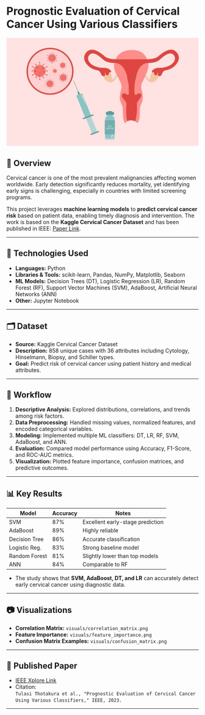 # Prognostic Evaluation of Cervical Cancer Using Various Classifiers

<p align="center">
  <img src="./visuals/banner.jpg" alt="Cervical Cancer ML" width="600"/>
</p>

## 📄 Overview
Cervical cancer is one of the most prevalent malignancies affecting women worldwide. Early detection significantly reduces mortality, yet identifying early signs is challenging, especially in countries with limited screening programs.  

This project leverages **machine learning models** to **predict cervical cancer risk** based on patient data, enabling timely diagnosis and intervention. The work is based on the **Kaggle Cervical Cancer Dataset** and has been published in IEEE: [Paper Link](https://ieeexplore.ieee.org/document/10058662).

---

## 🧰 Technologies Used
- **Languages:** Python  
- **Libraries & Tools:** scikit-learn, Pandas, NumPy, Matplotlib, Seaborn  
- **ML Models:** Decision Trees (DT), Logistic Regression (LR), Random Forest (RF), Support Vector Machines (SVM), AdaBoost, Artificial Neural Networks (ANN)  
- **Other:** Jupyter Notebook

---

## 🗂️ Dataset
- **Source:** Kaggle Cervical Cancer Dataset  
- **Description:** 858 unique cases with 36 attributes including Cytology, Hinselmann, Biopsy, and Schiller types.  
- **Goal:** Predict risk of cervical cancer using patient history and medical attributes.  

---

## 🚀 Workflow
1. **Descriptive Analysis:** Explored distributions, correlations, and trends among risk factors.  
2. **Data Preprocessing:** Handled missing values, normalized features, and encoded categorical variables.  
3. **Modeling:** Implemented multiple ML classifiers: DT, LR, RF, SVM, AdaBoost, and ANN.  
4. **Evaluation:** Compared model performance using Accuracy, F1-Score, and ROC-AUC metrics.  
5. **Visualization:** Plotted feature importance, confusion matrices, and predictive outcomes.  

---

## 📊 Key Results
| Model           | Accuracy | Notes |
|-----------------|---------|-------|
| SVM             | 87%    | Excellent early-stage prediction |
| AdaBoost        | 89%    | Highly reliable |
| Decision Tree   | 86%    | Accurate classification |
| Logistic Reg.   | 83%    | Strong baseline model |
| Random Forest   | 81%     | Slightly lower than top models |
| ANN             | 84%     | Comparable to RF |

- The study shows that **SVM, AdaBoost, DT, and LR** can accurately detect early cervical cancer using diagnostic data.

---

## 📷 Visualizations
- **Correlation Matrix:** `visuals/correlation_matrix.png`  
- **Feature Importance:** `visuals/feature_importance.png`  
- **Confusion Matrix Examples:** `visuals/confusion_matrix.png`  

---

## 🔗 Published Paper
- [IEEE Xplore Link](https://ieeexplore.ieee.org/document/10058662)  
- Citation:  
`Tulasi Thotakura et al., "Prognostic Evaluation of Cervical Cancer Using Various Classifiers," IEEE, 2023.`

---
